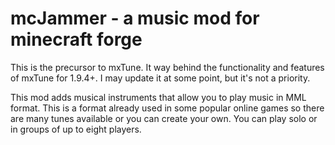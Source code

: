 # mcJammer - a music mod for minecraft forge

This is the precursor to mxTune. It way behind the functionality and features of mxTune for 1.9.4+. I may update it at some point, but it's not a priority.

This mod adds musical instruments that allow you to play music in MML format. This is a format already used in some popular online games so there are many tunes available or you can create your own. You can play solo or in groups of up to eight players.
